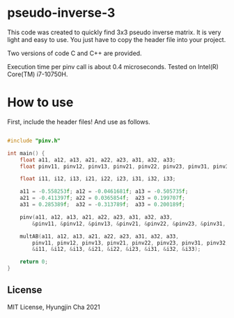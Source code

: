# pseudo-inverse-3
This code was created to quickly find 3x3 pseudo inverse matrix.
It is very light and easy to use. You just have to copy the header file into your project.

Two versions of code C and C++ are provided.

Execution time per pinv call is about 0.4 microseconds. Tested on Intel(R) Core(TM) i7-10750H.

# How to use
First, include the header files!
And use as follows.

```C

#include "pinv.h"

int main() {
    float a11, a12, a13, a21, a22, a23, a31, a32, a33;
    float pinv11, pinv12, pinv13, pinv21, pinv22, pinv23, pinv31, pinv32, pinv33;

    float i11, i12, i13, i21, i22, i23, i31, i32, i33;

    a11 = -0.558253f; a12 = -0.0461681f; a13 = -0.505735f;
    a21 = -0.411397f; a22 = 0.0365854f;  a23 = 0.199707f;
    a31 = 0.285389f;  a32 = -0.313789f;  a33 = 0.200189f;

    pinv(a11, a12, a13, a21, a22, a23, a31, a32, a33,
        &pinv11, &pinv12, &pinv13, &pinv21, &pinv22, &pinv23, &pinv31, &pinv32, &pinv33);

    multAB(a11, a12, a13, a21, a22, a23, a31, a32, a33,
        pinv11, pinv12, pinv13, pinv21, pinv22, pinv23, pinv31, pinv32, pinv33,
        &i11, &i12, &i13, &i21, &i22, &i23, &i31, &i32, &i33);

	return 0;
}
```

## License
MIT License, Hyungjin Cha 2021
